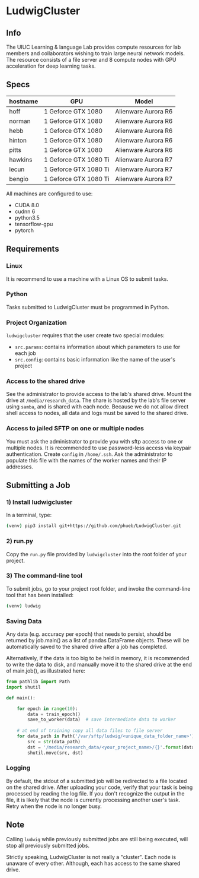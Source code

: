 # LudwigCluster

## Info

The UIUC Learning & language Lab provides compute resources for lab members and collaborators wishing to train large neural network models. 
The resource consists of a file server and 8 compute nodes with GPU acceleration for deep learning tasks.

## Specs

| hostname  |GPU                    | Model               |
|-----------|-----------------------|---------------------|
| hoff      |1 Geforce GTX 1080     | Alienware Aurora R6 |
| norman    |1 Geforce GTX 1080     | Alienware Aurora R6 |
| hebb      |1 Geforce GTX 1080     | Alienware Aurora R6 |
| hinton    |1 Geforce GTX 1080     | Alienware Aurora R6 |
| pitts     |1 Geforce GTX 1080     | Alienware Aurora R6 |
| hawkins   |1 Geforce GTX 1080 Ti  | Alienware Aurora R7 |
| lecun     |1 Geforce GTX 1080 Ti  | Alienware Aurora R7 |
| bengio    |1 Geforce GTX 1080 Ti  | Alienware Aurora R7 |

All machines are configured to use:
* CUDA 8.0
* cudnn 6
* python3.5
* tensorflow-gpu
* pytorch


## Requirements

### Linux
It is recommend to use a machine with a Linux OS to submit tasks. 

### Python
Tasks submitted to LudwigCluster must be programmed in Python.

### Project Organization

```ludwigcluster``` requires that the user create two special modules:
* ```src.params```: contains information about which parameters to use for each job
* ```src.config```: contains basic information like the name of the user's project

### Access to the shared drive
See the administrator to provide access to the lab's shared drive. Mount the drive at ```/media/research_data```.
The share is hosted by the lab's file server using ```samba```, and is shared with each node. 
Because we do not allow direct shell access to nodes, all data and logs must be saved to the shared drive.

### Access to jailed SFTP on one or multiple nodes
You must ask the administrator to provide you with sftp access to one or multiple nodes.
It is recommended to use password-less access via keypair authentication. 
Create ```config``` in ```/home/.ssh```.
Ask the administrator to populate this file with the names of the worker names and their IP addresses.

## Submitting a Job

### 1) Install ludwigcluster

In a terminal, type:

```bash
(venv) pip3 install git+https://github.com/phueb/LudwigCluster.git
```

### 2) run.py

Copy the ```run.py``` file provided by ```ludwigcluster``` into the root folder of your project.

### 3) The command-line tool

To submit jobs, go to your project root folder, and invoke the command-line tool that has been installed:

```bash
(venv) ludwig
``` 

### Saving Data
Any data (e.g. accuracy per epoch) that needs to persist, should be returned by job.main() as a list of pandas DataFrame objects.
These will be automatically saved to the shared drive after a job has completed.

Alternatively, if the data is too big to be held in memory, it is recommended to write the data to disk,
and manually move it to the shared drive at the end of main.job(), as illustrated here: 

```python
from pathlib import Path
import shutil

def main():

    for epoch in range(10):
        data = train_epoch()
        save_to_worker(data)  # save intermediate data to worker
    
    # at end of training copy all data files to file server
    for data_path in Path('/var/sftp/ludwig/<unique_data_folder_name>').glob('data*.csv'):
        src = str(data_path)
        dst = '/media/research_data/<your_project_name>/{}'.format(data_path.name)
        shutil.move(src, dst)
```

### Logging
By default, the stdout of a submitted job will be redirected to a file located on the shared drive.
After uploading your code, verify that your task is being processed by reading the log file.
If you don't recognize the output in the file, it is likely that the node is currently processing another user's task.
Retry when the node is no longer busy. 

## Note

Calling ```ludwig``` while previously submitted jobs are still being executed, 
will stop all previously submitted jobs.

Strictly speaking, LudwigCluster is not really a "cluster". 
Each node is unaware of every other. Although, each has access to the same shared drive. 